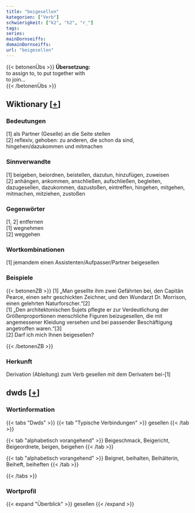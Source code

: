 ```yaml
---
title: "beigesellen"
kategorien: ["Verb"]
schwierigkeit: ["k2", "h2", "r_"]
tags:
series:
mainDornseiffs:
domainDornseiffs:
url: "beigesellen"
---
```


{{< betonenÜbs >}}
**Übersetzung:**  
to assign to, to put together with  
to join...  
{{< /betonenÜbs >}}

## Wiktionary [[+](https://de.wiktionary.org/wiki/beigesellen)]

### Bedeutungen
[1] als Partner (Geselle) an die Seite stellen  
[2] reflexiv, gehoben: zu anderen, die schon da sind, hingehen/dazukommen und mitmachen  

### Sinnverwandte
[1] beigeben, beiordnen, beistellen, dazutun, hinzufügen, zuweisen  
[2] anhängen, ankommen, anschließen, aufschließen, begleiten, dazugesellen, dazukommen, dazustoßen, eintreffen, hingehen, mitgehen, mitmachen, mitziehen, zustoßen  

### Gegenwörter
[1, 2] entfernen  
[1] wegnehmen  
[2] weggehen  

### Wortkombinationen
[1] jemandem einen Assistenten/Aufpasser/Partner beigesellen  

### Beispiele
{{< betonenZB >}}
[1] „Man gesellte ihm zwei Gefährten bei, den Capitän Pearce, einen sehr geschickten Zeichner, und den Wundarzt Dr. Morrison, einen gelehrten Naturforscher.“[2]  
[1] „Den architektonischen Sujets pflegte er zur Verdeutlichung der Größenproportionen menschliche Figuren beizugesellen, die mit angemessener Kleidung versehen und bei passender Beschäftigung angetroffen waren.“[3]  
[2] Darf ich mich Ihnen beigesellen?  

{{< /betonenZB >}}
### Herkunft
Derivation (Ableitung) zum Verb gesellen mit dem Derivatem bei-[1]  



## dwds [[+](https://www.dwds.de/wb/beigesellen)]

### Wortinformation
{{< tabs "Dwds" >}}
{{< tab "Typische Verbindungen" >}}
gesellen
{{< /tab >}}

{{< tab "alphabetisch vorangehend" >}}
Beigeschmack, Beigericht, Beigeordnete, beigen, beigehen
{{< /tab >}}

{{< tab "alphabetisch vorangehend" >}}
Beignet, beihalten, Beihälterin, Beiheft, beiheften
{{< /tab >}}

{{< /tabs >}}

### Wortprofil
{{< expand "Überblick" >}} gesellen {{< /expand >}}


